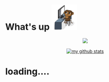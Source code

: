  # What's up <img src="https://github.com/keshavsingh4522/keshavsingh4522/blob/master/Assets/Monkey_Kid_Coding.gif" width="80px">

<a href="https://github.com/rafaelpuerta">
    <p align="center">
        <img src="https://github-profile-trophy.vercel.app/?username=rafaelpuerta&column=6&theme=flat"/>
    </p>
</a>
<a align="center" href="https://github.com/RafaelPuerta">
    <p align="center">
    <img src="https://github-readme-stats.vercel.app/api?username=rafaelpuerta&show_icons=true" alt="my github stats" width="420"/>
    </p>
</a>

# loading....
